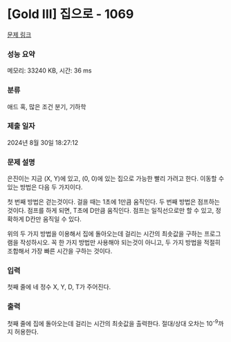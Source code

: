 # [Gold III] 집으로 - 1069 

[문제 링크](https://www.acmicpc.net/problem/1069) 

### 성능 요약

메모리: 33240 KB, 시간: 36 ms

### 분류

애드 혹, 많은 조건 분기, 기하학

### 제출 일자

2024년 8월 30일 18:27:12

### 문제 설명

<p>은진이는 지금 (X, Y)에 있고, (0, 0)에 있는 집으로 가능한 빨리 가려고 한다. 이동할 수 있는 방법은 다음 두 가지이다.</p>

<p>첫 번째 방법은 걷는것이다. 걸을 때는 1초에 1만큼 움직인다. 두 번째 방법은 점프하는 것이다. 점프를 하게 되면, T초에 D만큼 움직인다. 점프는 일직선으로만 할 수 있고, 정확하게 D칸만 움직일 수 있다.</p>

<p>위의 두 가지 방법을 이용해서 집에 돌아오는데 걸리는 시간의 최솟값을 구하는 프로그램을 작성하시오. 꼭 한 가지 방법만 사용해야 되는것이 아니고, 두 가지 방법을 적절히 조합해서 가장 빠른 시간을 구하는 것이다.</p>

### 입력 

 <p>첫째 줄에 네 정수 X, Y, D, T가 주어진다.</p>

### 출력 

 <p>첫째 줄에 집에 돌아오는데 걸리는 시간의 최솟값을 출력한다. 절대/상대 오차는 10<sup>-9</sup>까지 허용한다.</p>

